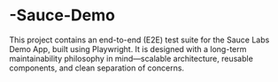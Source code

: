 # -Sauce-Demo
This project contains an end-to-end (E2E) test suite for the Sauce Labs Demo App, built using Playwright. It is designed with a long-term maintainability philosophy in mind—scalable architecture, reusable components, and clean separation of concerns.
